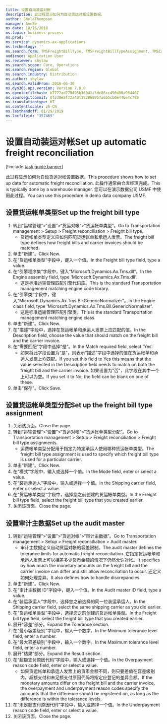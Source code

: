 ```yaml
---
title: 设置自动装运对帐
description: 此过程显示如何为自动货运对帐设置数据。
author: ShylaThompson
manager: AnnBe
ms.date: 10/16/2018
ms.topic: business-process
ms.prod: ''
ms.service: dynamics-ax-applications
ms.technology: ''
ms.search.form: TMSFreightBillType, TMSFreightBillTypeAssignment, TMSCarrierCodeLookup, DefaultDashboard, TMSAuditMaster
audience: Application User
ms.reviewer: shylaw
ms.search.scope: Core, Operations
ms.search.region: Global
ms.search.industry: Distribution
ms.author: shylaw
ms.search.validFrom: 2016-06-30
ms.dyn365.ops.version: Version 7.0.0
ms.openlocfilehash: b7772ad779495b36941a3dc86cc456d80a964467
ms.sourcegitcommit: 0f530e5f72a40f383868957a6b5cb0e446e4c795
ms.translationtype: HT
ms.contentlocale: zh-CN
ms.lasthandoff: 01/29/2019
ms.locfileid: "357465"
---
```

# <a name="set-up-automatic-freight-reconciliation"></a><span data-ttu-id="4bd62-103">设置自动装运对帐</span><span class="sxs-lookup"><span data-stu-id="4bd62-103">Set up automatic freight reconciliation</span></span>

[!include [task guide banner](../../includes/task-guide-banner.md)]

<span data-ttu-id="4bd62-104">此过程显示如何为自动货运对帐设置数据。</span><span class="sxs-lookup"><span data-stu-id="4bd62-104">This procedure shows how to set up data for automatic freight reconciliation.</span></span> <span data-ttu-id="4bd62-105">此操作通常由仓库经理完成。</span><span class="sxs-lookup"><span data-stu-id="4bd62-105">This is typically done by a warehouse manager.</span></span> <span data-ttu-id="4bd62-106">您可以在演示数据公司 USMF 中使用此过程。</span><span class="sxs-lookup"><span data-stu-id="4bd62-106">You can use this procedure in demo data company USMF.</span></span>


## <a name="set-up-the-freight-bill-type"></a><span data-ttu-id="4bd62-107">设置货运帐单类型</span><span class="sxs-lookup"><span data-stu-id="4bd62-107">Set up the freight bill type</span></span>
1. <span data-ttu-id="4bd62-108">转到“运输管理”>“设置”>“货运对帐”>“货运帐单类型”。</span><span class="sxs-lookup"><span data-stu-id="4bd62-108">Go to Transportation management > Setup > Freight reconciliation > Freight bill type.</span></span>
    * <span data-ttu-id="4bd62-109">货运帐单类型定义应如何匹配货运帐单和承运人发票。</span><span class="sxs-lookup"><span data-stu-id="4bd62-109">The freight bill type defines how freight bills and carrier invoices  should be matched.</span></span>  
2. <span data-ttu-id="4bd62-110">单击“新建”。</span><span class="sxs-lookup"><span data-stu-id="4bd62-110">Click New.</span></span>
3. <span data-ttu-id="4bd62-111">在“货运帐单类型”字段中，键入一个值。</span><span class="sxs-lookup"><span data-stu-id="4bd62-111">In the Freight bill type field, type a value.</span></span>
4. <span data-ttu-id="4bd62-112">在“引擎程序集”字段中，键入“Microsoft.Dynamics.Ax.Tms.dll”。</span><span class="sxs-lookup"><span data-stu-id="4bd62-112">In the Engine assembly field, type 'Microsoft.Dynamics.Ax.Tms.dll'.</span></span>
    * <span data-ttu-id="4bd62-113">这是标准运输管理匹配引擎代码库。</span><span class="sxs-lookup"><span data-stu-id="4bd62-113">This is the standard Transportation management matching engine code library.</span></span>  
5. <span data-ttu-id="4bd62-114">在“引擎类”字段中，键入“Microsoft.Dynamics.Ax.Tms.Bll.GenericNormalizer”。</span><span class="sxs-lookup"><span data-stu-id="4bd62-114">In the Engine class field, type 'Microsoft.Dynamics.Ax.Tms.Bll.GenericNormalizer'.</span></span>
    * <span data-ttu-id="4bd62-115">这是标准运输管理匹配引擎类。</span><span class="sxs-lookup"><span data-stu-id="4bd62-115">This is the standard Transportation management matching engine class.</span></span>  
6. <span data-ttu-id="4bd62-116">单击“新建”。</span><span class="sxs-lookup"><span data-stu-id="4bd62-116">Click New.</span></span>
7. <span data-ttu-id="4bd62-117">在"描述"字段中，选择在货运帐单和承运人发票上应匹配的值。</span><span class="sxs-lookup"><span data-stu-id="4bd62-117">In the Description field, choose the value that should match on the freight bill and the carrier invoice.</span></span>  
8. <span data-ttu-id="4bd62-118">在“需要匹配”字段中选择“是”。</span><span class="sxs-lookup"><span data-stu-id="4bd62-118">In the Match required field, select 'Yes'.</span></span>
    * <span data-ttu-id="4bd62-119">如果将此字段设置为“是”，则表示“描述”字段中选择的值在货运帐单和承运人发票上均匹配。</span><span class="sxs-lookup"><span data-stu-id="4bd62-119">If you set this field to Yes this means that the value selected in the Description field needs to match on both the freight bill and the carrier invoice.</span></span> <span data-ttu-id="4bd62-120">如果设置为“否”，此字段在其中一个上可以为空。</span><span class="sxs-lookup"><span data-stu-id="4bd62-120">If you set it to No, the field can be blank on one of these.</span></span>  
9. <span data-ttu-id="4bd62-121">单击“保存”。</span><span class="sxs-lookup"><span data-stu-id="4bd62-121">Click Save.</span></span>

## <a name="set-up-the-freight-bill-type-assignment"></a><span data-ttu-id="4bd62-122">设置货运帐单类型分配</span><span class="sxs-lookup"><span data-stu-id="4bd62-122">Set up the freight bill type assignment</span></span>
1. <span data-ttu-id="4bd62-123">关闭该页面。</span><span class="sxs-lookup"><span data-stu-id="4bd62-123">Close the page.</span></span>
2. <span data-ttu-id="4bd62-124">转到“运输管理”>“设置”>“货运对帐”>“货运帐单类型分配”。</span><span class="sxs-lookup"><span data-stu-id="4bd62-124">Go to Transportation management > Setup > Freight reconciliation > Freight bill type assignments.</span></span>
    * <span data-ttu-id="4bd62-125">运费帐单类型分配用于指定为特定承运人使用哪种货运帐单类型。</span><span class="sxs-lookup"><span data-stu-id="4bd62-125">The freight bill type assignment is used to specify which freight bill type is used for a particular carrier.</span></span>   
3. <span data-ttu-id="4bd62-126">单击“新建”。</span><span class="sxs-lookup"><span data-stu-id="4bd62-126">Click New.</span></span>
4. <span data-ttu-id="4bd62-127">在“模式”字段中，输入或选择一个值。</span><span class="sxs-lookup"><span data-stu-id="4bd62-127">In the Mode field, enter or select a value.</span></span>
5. <span data-ttu-id="4bd62-128">在“装运承运人”字段中，输入或选择一个值。</span><span class="sxs-lookup"><span data-stu-id="4bd62-128">In the Shipping carrier field, enter or select a value.</span></span>
6. <span data-ttu-id="4bd62-129">在“货运帐单类型”字段中，选择您之前创建的货运帐单类型。</span><span class="sxs-lookup"><span data-stu-id="4bd62-129">In the Freight bill type field, select the freight bill type that you created earlier.</span></span>
7. <span data-ttu-id="4bd62-130">关闭该页面。</span><span class="sxs-lookup"><span data-stu-id="4bd62-130">Close the page.</span></span>

## <a name="set-up-the-audit-master"></a><span data-ttu-id="4bd62-131">设置审计主数据</span><span class="sxs-lookup"><span data-stu-id="4bd62-131">Set up the audit master</span></span>
1. <span data-ttu-id="4bd62-132">转到“运输管理”>“设置”>“货运对帐”>“审计主数据”。</span><span class="sxs-lookup"><span data-stu-id="4bd62-132">Go to Transportation management > Setup > Freight reconciliation > Audit master.</span></span>
    * <span data-ttu-id="4bd62-133">审计主数据定义自动货运对帐的容差限制。</span><span class="sxs-lookup"><span data-stu-id="4bd62-133">The audit master defines the tolerance limits for automatic freight reconciliation.</span></span> <span data-ttu-id="4bd62-134">它指定货运帐单和承运人发票上可以相差多少货币金额的情况下仍然允许对帐。</span><span class="sxs-lookup"><span data-stu-id="4bd62-134">It specifies by how much the monetary amounts on the freight bill and the carrier invoice can differ and still allow reconciliation to occur.</span></span> <span data-ttu-id="4bd62-135">还定义如何处理差异。</span><span class="sxs-lookup"><span data-stu-id="4bd62-135">It also defines how to handle discrepancies.</span></span>  
2. <span data-ttu-id="4bd62-136">单击“新建”。</span><span class="sxs-lookup"><span data-stu-id="4bd62-136">Click New.</span></span>
3. <span data-ttu-id="4bd62-137">在“审计主数据 ID”字段中，键入一个值。</span><span class="sxs-lookup"><span data-stu-id="4bd62-137">In the Audit master ID field, type a value.</span></span>
4. <span data-ttu-id="4bd62-138">在“装运承运人”字段中，选择您之前选择的同一位装运承运人。</span><span class="sxs-lookup"><span data-stu-id="4bd62-138">In the Shipping carrier  field, select the same shipping carrier as you did earlier.</span></span>
5. <span data-ttu-id="4bd62-139">在“货运帐单类型”字段中，选择您之前创建的货运帐单类型。</span><span class="sxs-lookup"><span data-stu-id="4bd62-139">In the Freight bill type field, select the freight bill type that you created earlier.</span></span>
6. <span data-ttu-id="4bd62-140">展开“容差”部分。</span><span class="sxs-lookup"><span data-stu-id="4bd62-140">Expand the Tolerance section.</span></span>
7. <span data-ttu-id="4bd62-141">在“最小容差级别”字段中，输入一个数字。</span><span class="sxs-lookup"><span data-stu-id="4bd62-141">In the Minimum tolerance level field, enter a number.</span></span>
8. <span data-ttu-id="4bd62-142">在“最大容差级别”字段中，输入一个数字。</span><span class="sxs-lookup"><span data-stu-id="4bd62-142">In the Maximum tolerance level field, enter a number.</span></span>
9. <span data-ttu-id="4bd62-143">展开“结果”部分。</span><span class="sxs-lookup"><span data-stu-id="4bd62-143">Expand the Result section.</span></span>
10. <span data-ttu-id="4bd62-144">在“超额支付原因代码”字段中，输入或选择一个值。</span><span class="sxs-lookup"><span data-stu-id="4bd62-144">In the Overpayment reason code field, enter or select a value.</span></span>
    * <span data-ttu-id="4bd62-145">如果货运帐单和承运人发票上的货币金额不同，则只要差值在容差级别内，超额支付和未足额支付原因代码将指定应登记的差异金额。</span><span class="sxs-lookup"><span data-stu-id="4bd62-145">If the monetary amounts differ on the freight bill and the carrier invoice, the overpayment and underpayment reason codes specify the accounts that the difference should be registered on, as long as the difference is within the tolerance levels.</span></span>  
11. <span data-ttu-id="4bd62-146">在“未足额支付原因代码”字段中，输入或选择一个值。</span><span class="sxs-lookup"><span data-stu-id="4bd62-146">In the Underpayment reason code field, enter or select a value.</span></span>
12. <span data-ttu-id="4bd62-147">关闭该页面。</span><span class="sxs-lookup"><span data-stu-id="4bd62-147">Close the page.</span></span>

